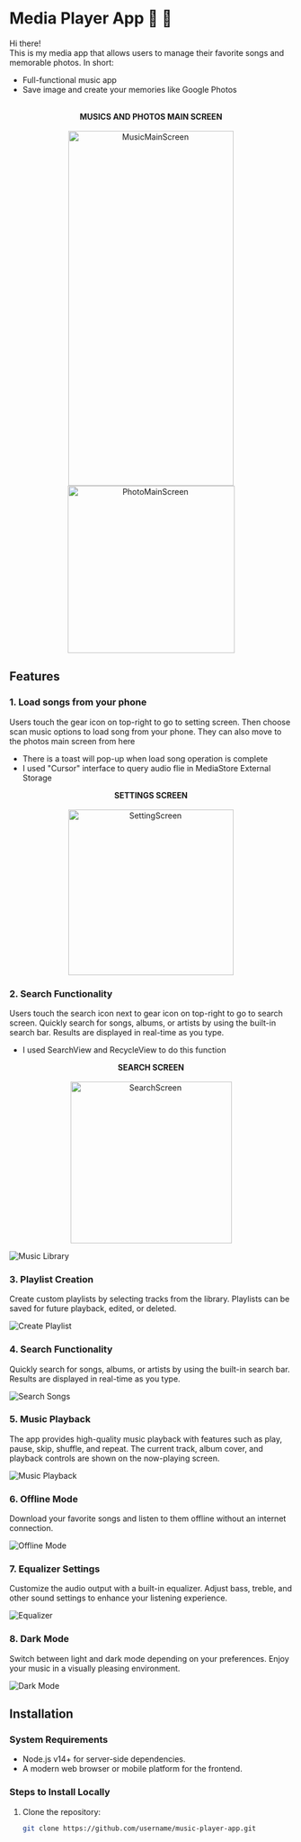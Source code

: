 # Media Player App 🎵 📸

Hi there!<br/>
This is my media app that allows users to manage their favorite songs and memorable photos. In short:<br/>
- Full-functional music app
- Save image and create your memories like Google Photos
<br/><br/>
<div align="center"><b>MUSICS AND PHOTOS MAIN SCREEN</b></div><br/>
<div align="center">
<img width="294" height="630" alt="MusicMainScreen" src="https://github.com/user-attachments/assets/e11e3260-fe52-4cd5-99dc-31324b990b49">
<img width="297" alt="PhotoMainScreen" src="https://github.com/user-attachments/assets/7bb23dc3-d089-4d75-9ef9-5ea150aabad4">
</div>

## Features

### 1. Load songs from your phone
Users touch the gear icon on top-right to go to setting screen. Then choose scan music options to load song from your phone. They can also move to the photos main screen from here<br/>
- There is a toast will pop-up when load song operation is complete
- I used "Cursor" interface to query audio flie in MediaStore External Storage
<div align="center"><b>SETTINGS SCREEN</b></div><br/>
<div align="center">
   <img width="294" alt="SettingScreen" src="https://github.com/user-attachments/assets/fb407959-8576-4168-bd07-a412d6238999">
</div>

### 2. Search Functionality
Users touch the search icon next to gear icon on top-right to go to search screen. Quickly search for songs, albums, or artists by using the built-in search bar. Results are displayed in real-time as you type.<br/>
- I used SearchView and RecycleView to do this function
<div align="center"><b>SEARCH SCREEN</b></div><br/>
<div align="center">
   <img width="287" alt="SearchScreen" src="https://github.com/user-attachments/assets/8a1b5a0c-9f53-4832-acf6-39dd131b1033">
</div>


![Music Library](./images/library.png)

### 3. Playlist Creation
Create custom playlists by selecting tracks from the library. Playlists can be saved for future playback, edited, or deleted.

![Create Playlist](./images/create-playlist.png)

### 4. Search Functionality
Quickly search for songs, albums, or artists by using the built-in search bar. Results are displayed in real-time as you type.

![Search Songs](./images/search.png)

### 5. Music Playback
The app provides high-quality music playback with features such as play, pause, skip, shuffle, and repeat. The current track, album cover, and playback controls are shown on the now-playing screen.

![Music Playback](./images/playback.png)

### 6. Offline Mode
Download your favorite songs and listen to them offline without an internet connection.

![Offline Mode](./images/offline.png)

### 7. Equalizer Settings
Customize the audio output with a built-in equalizer. Adjust bass, treble, and other sound settings to enhance your listening experience.

![Equalizer](./images/equalizer.png)

### 8. Dark Mode
Switch between light and dark mode depending on your preferences. Enjoy your music in a visually pleasing environment.

![Dark Mode](./images/dark-mode.png)

## Installation

### System Requirements
- Node.js v14+ for server-side dependencies.
- A modern web browser or mobile platform for the frontend.

### Steps to Install Locally
1. Clone the repository:
   ```bash
   git clone https://github.com/username/music-player-app.git

